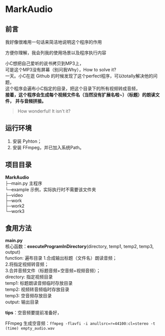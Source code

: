 # MarkAudio

## 前言

我好像很难用一句话来简洁地说明这个程序的作用

方便你理解，我会列我的使用场景以及程序执行内容

小C想把自己爱听的说书拷贝到MP3上，  
可是这个MP3没有屏幕（别问我Why），How to solve it?  
一天。小C在逛 Github 的时候发现了这个perfect程序，可以totally解决他的问题，  
这个程序会遍布小C指定的目录，把这个目录下的所有视频转成音频，  
**接着，这个程序会生成每个视频文件名（当然没有扩展名啦~）（标题）的朗读文件，**
**并与音频拼接。**

>   
>  
> How wonderful! It isn't it?
>  
>   



## 运行环境

1. 安装 Pyhton；  
2. 安装 FFmpeg，并已加入系统Path。



## 项目目录

**MarkAudio**  
├─main.py 主程序  
└─example 示例，实际执行时不需要该文件夹  
    ├─video  
    ├─work  
    ├─work2  
    └─work3



## 食用方法

**main.py**  
核心函数：**executeProgramInDirectory**(directory, temp1, temp2, temp3, output)  
function: 遍布目录	1.合成输出标题（文件名）朗读音频；  
			2.将指定视频转音频；  
			3.合并音频文件（标题音频+空音频+视频音频）；  
directory: 指定视频目录  
temp1: 标题朗读音频临时存放目录  
temp2: 视频转音频临时存放目录  
temp3: 空音频存放目录  
output: 输出目录  
  
**tips**：空音频要提前准备好，  
  
FFmpeg 生成空音频：`ffmpeg -flavfi -i anullsrc=r=44100:cl=stereo -t (time) empty_audio.wav`

